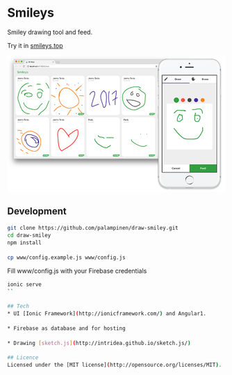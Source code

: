 Smileys
=====================

Smiley drawing tool and feed.

Try it in [smileys.top](http://smileys.top)

![Smileys](https://raw.githubusercontent.com/palampinen/draw-smiley/master/smiley-screenshot.png)

## Development
```bash
git clone https://github.com/palampinen/draw-smiley.git
cd draw-smiley
npm install

cp www/config.example.js www/config.js
```
Fill www/config.js with your Firebase credentials

```bash
ionic serve
``

## Tech
* UI [Ionic Framework](http://ionicframework.com/) and Angular1.

* Firebase as database and for hosting

* Drawing [sketch.js](http://intridea.github.io/sketch.js/)

## Licence
Licensed under the [MIT license](http://opensource.org/licenses/MIT).